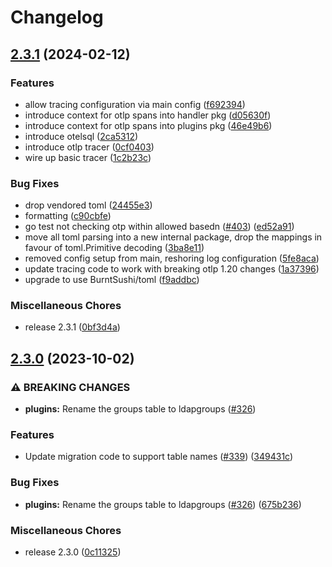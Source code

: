 # Changelog

## [2.3.1](https://github.com/glauth/glauth/compare/v2.2.1...v2.3.1) (2024-02-12)


### Features

* allow tracing configuration via main config ([f692394](https://github.com/glauth/glauth/commit/f692394942aa0f93a1aa1572331fd1c3e3553156))
* introduce context for otlp spans into handler pkg ([d05630f](https://github.com/glauth/glauth/commit/d05630f66b80a776fd406782ad1fde5c6c66eac6))
* introduce context for otlp spans into plugins pkg ([46e49b6](https://github.com/glauth/glauth/commit/46e49b6976318a9f3670b88bdcb3411dfac0a17c))
* introduce otelsql ([2ca5312](https://github.com/glauth/glauth/commit/2ca53126965aa7d42b23aee15f750df12822d454))
* introduce otlp tracer ([0cf0403](https://github.com/glauth/glauth/commit/0cf04037a2a7b38c8ed7af2451b115f48c5427b5))
* wire up basic tracer ([1c2b23c](https://github.com/glauth/glauth/commit/1c2b23c00ff85b83a6d2e4bf4a9a68081aaf2777))


### Bug Fixes

* drop vendored toml ([24455e3](https://github.com/glauth/glauth/commit/24455e39889716ce7ae1e7e8a7dacfa7d4c96080))
* formatting ([c90cbfe](https://github.com/glauth/glauth/commit/c90cbfe5fb090fc19a55d64e01cd0e31c38bf2f0))
* go test not checking otp within allowed basedn ([#403](https://github.com/glauth/glauth/issues/403)) ([ed52a91](https://github.com/glauth/glauth/commit/ed52a91ec4117ff58fe606a1d8ba10786501a1e5))
* move all toml parsing into a new internal package, drop the mappings in favour of toml.Primitive decoding ([3ba8e11](https://github.com/glauth/glauth/commit/3ba8e1113217be647d240261322453d213ea7da4))
* removed config setup from main, reshoring log configuration ([5fe8aca](https://github.com/glauth/glauth/commit/5fe8aca852bdfe7e375ea99b87074bae35fc3407))
* update tracing code to work with breaking otlp 1.20 changes ([1a37396](https://github.com/glauth/glauth/commit/1a3739610997b58100040d0c8a405596fccc8e23))
* upgrade to use BurntSushi/toml ([f9addbc](https://github.com/glauth/glauth/commit/f9addbc2c5b13ccc2779dbabc4c55bc8706f53d6))


### Miscellaneous Chores

* release 2.3.1 ([0bf3d4a](https://github.com/glauth/glauth/commit/0bf3d4a82a8451e7bbda74e3730345aab5a855a7))

## [2.3.0](https://github.com/glauth/glauth/compare/v2.2.0...v2.3.0) (2023-10-02)


### ⚠ BREAKING CHANGES

* **plugins:** Rename the groups table to ldapgroups ([#326](https://github.com/glauth/glauth/issues/326))

### Features

* Update migration code to support table names ([#339](https://github.com/glauth/glauth/issues/339)) ([349431c](https://github.com/glauth/glauth/commit/349431c6caa0388d17ab987621eb9be5f019155e))


### Bug Fixes

* **plugins:** Rename the groups table to ldapgroups ([#326](https://github.com/glauth/glauth/issues/326)) ([675b236](https://github.com/glauth/glauth/commit/675b236328a21a65daa7876a1a3c6900b85b1964))


### Miscellaneous Chores

* release 2.3.0 ([0c11325](https://github.com/glauth/glauth/commit/0c11325a2482d5067c805a4c7ed948a5e337b8f8))
